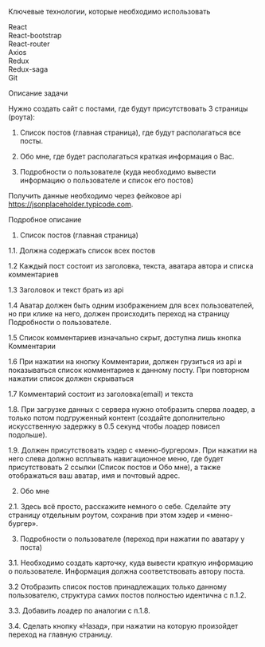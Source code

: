 
Ключевые технологии, которые необходимо использовать  

React  
React-bootstrap  
React-router  
Axios  
Redux  
Redux-saga  
Git  
 

Описание задачи  

Нужно создать сайт с постами, где будут присутствовать 3 страницы (роута):  

1. Список постов (главная страница), где будут располагаться все посты.  

2. Обо мне, где будет располагаться краткая информация о Вас.

3. Подробности о пользователе (куда необходимо вывести информацию о пользователе и список его постов)  

Получить данные необходимо через фейковое api https://jsonplaceholder.typicode.com.  

 

Подробное описание  

1. Список постов (главная страница)  

1.1. Должна содержать список всех постов  

1.2 Каждый пост состоит из заголовка, текста, аватара автора и списка комментариев  

1.3 Заголовок и текст брать из api  

1.4 Аватар должен быть одним изображением для всех пользователей, но при клике на него, должен происходить переход на страницу Подробности о пользователе.  

1.5 Список комментариев изначально скрыт, доступна лишь кнопка Комментарии  

1.6 При нажатии на кнопку Комментарии, должен грузиться из api и показываться список комментариев к данному посту. При повторном нажатии список должен скрываться  

1.7  Комментарий состоит из заголовка(email) и текста  

1.8. При загрузке данных с сервера нужно отобразить сперва лоадер, а только потом подгруженный контент (создайте дополнительно искусственную задержку в 0.5 секунд чтобы лоадер повисел подольше).  

1.9. Должен присутствовать хэдер с «меню-бургером». При нажатии на него слева должно всплывать навигационное меню, где будет присутствовать 2 ссылки (Список постов и Обо мне), а также отображаться ваш аватар, имя и почтовый адрес.  

2. Обо мне  

2.1. Здесь всё просто, расскажите немного о себе. Сделайте эту страницу отдельным роутом, сохранив при этом хэдер и «меню-бургер».  

3. Подробности о пользователе (переход при нажатии по аватару у поста)  

3.1. Необходимо создать карточку, куда вывести краткую информацию о пользователе. Информация должна соответствовать автору поста.  

3.2 Отобразить список постов принадлежащих только данному пользователю, структура самих постов полностью идентична с п.1.2.  

3.3. Добавить лоадер по аналогии с п.1.8.  

3.4. Сделать кнопку «Назад», при нажатии на которую произойдет переход на главную страницу.  

